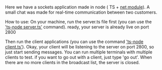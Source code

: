 Here we have a sockets application made in node ( TS + <a href="(https://nodejs.org/api/net.html)">net module</a>). A small chat was made for real-time communication between two customers.

How to use:
On your machine, run the server.ts file first (you can use the <a href="https://www.npmjs.com/package/ts-node">'ts-node server.ts'</a> command). ready, your server is already live on port 2800

Then run the client applications (you can use the command <a href="https://www.npmjs.com/package/ts-node">'ts-node client.ts'</a>). Okay, your client will be listening to the server on port 2800, so just start sending messages. 
You can run multiple terminals with multiple clients to test.
if you want to go out with a client, just type 'go out'. When there are no more clients in the broadcast list, the server is closed.

